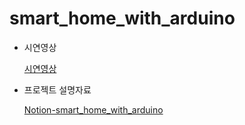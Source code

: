 # smart_home_with_arduino

- 시연영상

  [시연영상](https://user-images.githubusercontent.com/87747013/150358652-f987cc33-fffd-42dc-8133-cebd24181e9d.mp4)

- 프로젝트 설명자료

  [Notion-smart_home_with_arduino](https://www.notion.so/eorms6199/smart_home_with_arduino-9e99e2642ad04a2f9da8e7dde6e38664#362c09046d4b40c2a70b87db008c9fee)

